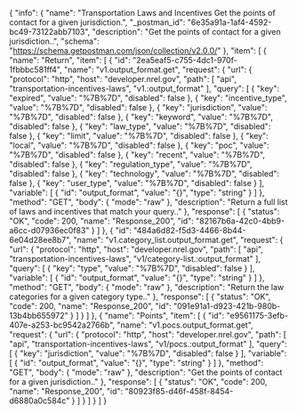 {
  "info": {
    "name": "Transportation Laws and Incentives Get the points of contact for a given jurisdiction.",
    "_postman_id": "6e35a91a-1af4-4592-bc49-73122abb7103",
    "description": "Get the points of contact for a given jurisdiction..",
    "schema": "https://schema.getpostman.com/json/collection/v2.0.0/"
  },
  "item": [
    {
      "name": "Return",
      "item": [
        {
          "id": "2ea5eaf5-c755-4dc1-970f-1fbbbc581ff4",
          "name": "v1.output_format.get",
          "request": {
            "url": {
              "protocol": "http",
              "host": "developer.nrel.gov",
              "path": [
                "api",
                "transportation-incentives-laws",
                "v1.:output_format"
              ],
              "query": [
                {
                  "key": "expired",
                  "value": "%7B%7D",
                  "disabled": false
                },
                {
                  "key": "incentive_type",
                  "value": "%7B%7D",
                  "disabled": false
                },
                {
                  "key": "jurisdiction",
                  "value": "%7B%7D",
                  "disabled": false
                },
                {
                  "key": "keyword",
                  "value": "%7B%7D",
                  "disabled": false
                },
                {
                  "key": "law_type",
                  "value": "%7B%7D",
                  "disabled": false
                },
                {
                  "key": "limit",
                  "value": "%7B%7D",
                  "disabled": false
                },
                {
                  "key": "local",
                  "value": "%7B%7D",
                  "disabled": false
                },
                {
                  "key": "poc",
                  "value": "%7B%7D",
                  "disabled": false
                },
                {
                  "key": "recent",
                  "value": "%7B%7D",
                  "disabled": false
                },
                {
                  "key": "regulation_type",
                  "value": "%7B%7D",
                  "disabled": false
                },
                {
                  "key": "technology",
                  "value": "%7B%7D",
                  "disabled": false
                },
                {
                  "key": "user_type",
                  "value": "%7B%7D",
                  "disabled": false
                }
              ],
              "variable": [
                {
                  "id": "output_format",
                  "value": "{}",
                  "type": "string"
                }
              ]
            },
            "method": "GET",
            "body": {
              "mode": "raw"
            },
            "description": "Return a full list of laws and incentives that match your query.."
          },
          "response": [
            {
              "status": "OK",
              "code": 200,
              "name": "Response_200",
              "id": "82167b6a-42c0-4bb9-a6cc-d07936ec0f83"
            }
          ]
        },
        {
          "id": "484a6d82-f5d3-4466-8b44-6e04d28ee8b7",
          "name": "v1.category_list.output_format.get",
          "request": {
            "url": {
              "protocol": "http",
              "host": "developer.nrel.gov",
              "path": [
                "api",
                "transportation-incentives-laws",
                "v1/category-list.:output_format"
              ],
              "query": [
                {
                  "key": "type",
                  "value": "%7B%7D",
                  "disabled": false
                }
              ],
              "variable": [
                {
                  "id": "output_format",
                  "value": "{}",
                  "type": "string"
                }
              ]
            },
            "method": "GET",
            "body": {
              "mode": "raw"
            },
            "description": "Return the law categories for a given category type.."
          },
          "response": [
            {
              "status": "OK",
              "code": 200,
              "name": "Response_200",
              "id": "091e91a1-d923-421b-980b-13b4bb655972"
            }
          ]
        }
      ]
    },
    {
      "name": "Points",
      "item": [
        {
          "id": "e9561175-3efb-407e-a253-bc9542a2766b",
          "name": "v1.pocs.output_format.get",
          "request": {
            "url": {
              "protocol": "http",
              "host": "developer.nrel.gov",
              "path": [
                "api",
                "transportation-incentives-laws",
                "v1/pocs.:output_format"
              ],
              "query": [
                {
                  "key": "jurisdiction",
                  "value": "%7B%7D",
                  "disabled": false
                }
              ],
              "variable": [
                {
                  "id": "output_format",
                  "value": "{}",
                  "type": "string"
                }
              ]
            },
            "method": "GET",
            "body": {
              "mode": "raw"
            },
            "description": "Get the points of contact for a given jurisdiction.."
          },
          "response": [
            {
              "status": "OK",
              "code": 200,
              "name": "Response_200",
              "id": "80923f85-d46f-458f-8454-d6880a0c584c"
            }
          ]
        }
      ]
    }
  ]
}